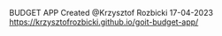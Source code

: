 BUDGET APP Created @Krzysztof Rozbicki 17-04-2023
https://krzysztofrozbicki.github.io/goit-budget-app/
